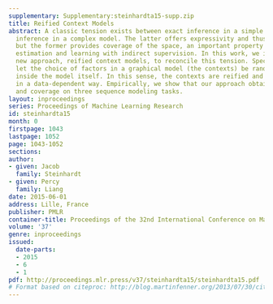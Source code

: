 ```yaml
---
supplementary: Supplementary:steinhardta15-supp.zip
title: Reified Context Models
abstract: A classic tension exists between exact inference in a simple model and approximate
  inference in a complex model. The latter offers expressivity and thus accuracy,
  but the former provides coverage of the space, an important property for confidence
  estimation and learning with indirect supervision. In this work, we introduce a
  new approach, reified context models, to reconcile this tension. Specifically, we
  let the choice of factors in a graphical model (the contexts) be random variables
  inside the model itself. In this sense, the contexts are reified and can be chosen
  in a data-dependent way. Empirically, we show that our approach obtains expressivity
  and coverage on three sequence modeling tasks.
layout: inproceedings
series: Proceedings of Machine Learning Research
id: steinhardta15
month: 0
firstpage: 1043
lastpage: 1052
page: 1043-1052
sections: 
author:
- given: Jacob
  family: Steinhardt
- given: Percy
  family: Liang
date: 2015-06-01
address: Lille, France
publisher: PMLR
container-title: Proceedings of the 32nd International Conference on Machine Learning
volume: '37'
genre: inproceedings
issued:
  date-parts:
  - 2015
  - 6
  - 1
pdf: http://proceedings.mlr.press/v37/steinhardta15/steinhardta15.pdf
# Format based on citeproc: http://blog.martinfenner.org/2013/07/30/citeproc-yaml-for-bibliographies/
---
```

